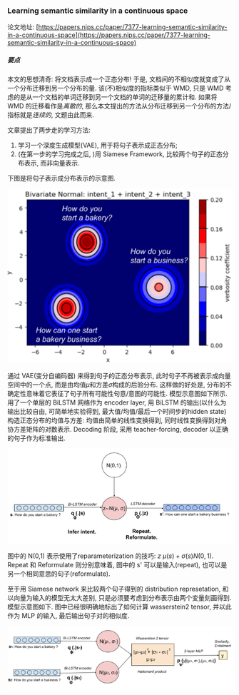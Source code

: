 ### Learning semantic similarity in a continuous space

论文地址: [https://papers.nips.cc/paper/7377-learning-semantic-similarity-in-a-continuous-space](https://papers.nips.cc/paper/7377-learning-semantic-similarity-in-a-continuous-space)

##### 要点

本文的思想清奇: 将文档表示成一个正态分布! 于是, 文档间的不相似度就变成了从一个分布迁移到另一个分布的量. 该(不)相似度的指标类似于 WMD, 只是 WMD 考虑的是从一个文档的单词迁移到另一个文档的单词的迁移量的累计和. 如果将 WMD 的迁移看作是*离散的*, 那么本文提出的方法从分布迁移到另一个分布的方法/指标就是*连续的*, 文题由此而来.

文章提出了两步走的学习方法:

1. 学习一个深度生成模型(VAE), 用于将句子表示成正态分布;
2. (在第一步的学习完成之后, )用 Siamese Framework, 比较两个句子的正态分布表示, 而非向量表示.

下图是将句子表示成分布表示的示意图.

![illustration_sentence_distribution_representation.png](../../img/201902/illustration_sentence_distribution_representation.png)

通过 VAE(变分自编码器) 来得到句子的正态分布表示, 此时句子不再被表示成向量空间中的一个点, 而是由均值$\mu$和方差$\sigma$构成的后验分布. 这样做的好处是, 分布的不确定性意味着它表征了句子所有可能性句意/意图的可能性. 模型示意图如下所示. 用了一个单层的 BiLSTM 网络作为 encoder layer, 用 BiLSTM 的输出(以什么为输出比较自由, 可简单地实验得到, 最大值/均值/最后一个时间步的hidden state)构造正态分布的均值与方差: 均值由简单的线性变换得到, 同时线性变换得到对角协方差矩阵的对数表示. Decoding 阶段, 采用 teacher-forcing, decoder 以正确的句子作为标准输出.

![vae4sentence_representation.png](../../img/201902/vae4sentence_representation.png)

图中的 N(0,1) 表示使用了reparameterization 的技巧: $z~\mu(s)+\sigma(s)N(0,1)$. Repeat 和 Reformulate 则分别意味着, 图中的 s' 可以是输入(repeat), 也可以是另一个相同意思的句子(reformulate).

至于用 Siamese network 来比较两个句子得到的 distribution represetation, 和以向量为输入的模型无太大差别, 只是必须要考虑到分布表示由两个变量刻画得到. 模型示意图如下. 图中已经很明确地标出了如何计算 wasserstein2 tensor, 并以此作为 MLP 的输入, 最后输出句子对的相似度.

![variational_siamese_network.png](../../img/201902/variational_siamese_network.png)
